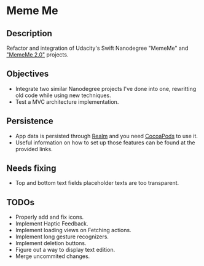 # Meme Me

## Description
Refactor and integration of Udacity's Swift Nanodegree "MemeMe" and ["MemeMe 2.0"](https://github.com/andrebocato/MemeMe2.0.git) projects. 

## Objectives
* Integrate two similar Nanodegree projects I've done into one, rewritting old code while using new techniques.
* Test a MVC architecture implementation.

## Persistence
* App data is persisted through [Realm](https://realm.io) and you need [CocoaPods](https://cocoapods.org) to use it.
* Useful information on how to set up those features can be found at the provided links.

## Needs fixing
* Top and bottom text fields placeholder texts are too transparent.

## TODOs
* Properly add and fix icons.
* Implement Haptic Feedback.
* Implement loading views on Fetching actions.
* Implement long gesture recognizers.
* Implement deletion buttons.
* Figure out a way to display text edition.
* Merge uncommited changes.
